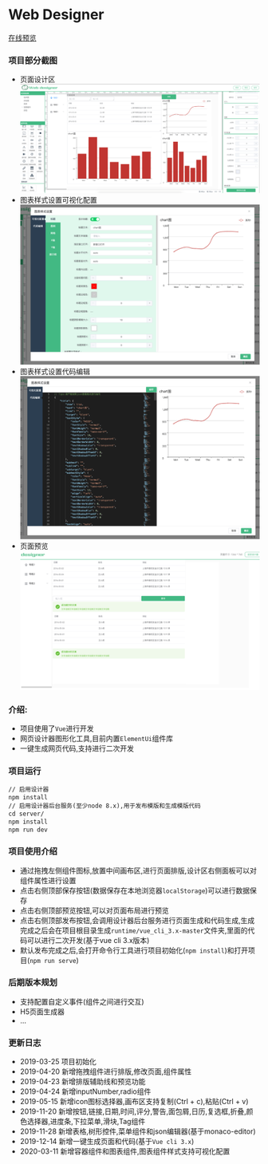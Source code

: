 # Web Designer

[在线预览](https://xiaoai7904.github.io/web_designer)

### 项目部分截图
* 页面设计区
![](src/assets/1.png)
* 图表样式设置可视化配置
![](src/assets/2.png)
* 图表样式设置代码编辑
![](src/assets/3.png)
* 页面预览
![](src/assets/4.png)
### 介绍: 
* 项目使用了`Vue`进行开发
* 网页设计器图形化工具,目前内置`ElementUi`组件库
* 一键生成网页代码,支持进行二次开发

### 项目运行
```
// 启用设计器
npm install
// 启用设计器后台服务(至少node 8.x),用于发布模版和生成模版代码
cd server/
npm install
npm run dev
```

### 项目使用介绍
* 通过拖拽左侧组件图标,放置中间画布区,进行页面排版,设计区右侧面板可以对组件属性进行设置
* 点击右侧顶部保存按钮(数据保存在本地浏览器`localStorage`)可以进行数据保存
* 点击右侧顶部预览按钮,可以对页面布局进行预览
* 点击右侧顶部发布按钮,会调用设计器后台服务进行页面生成和代码生成,生成完成之后会在项目根目录生成`runtime/vue_cli_3.x-master`文件夹,里面的代码可以进行二次开发(基于vue cli 3.x版本)
* 默认发布完成之后,会打开命令行工具进行项目初始化(`npm install`)和打开项目(`npm run serve`)

### 后期版本规划
* 支持配置自定义事件(组件之间进行交互)
* H5页面生成器
* ...

### 更新日志
* 2019-03-25 项目初始化
* 2019-04-20 新增拖拽组件进行排版,修改页面,组件属性
* 2019-04-23 新增排版辅助线和预览功能
* 2019-04-24 新增inputNumber,radio组件
* 2019-05-15 新增icon图标选择器,画布区支持复制(Ctrl + c),粘贴(Ctrl + v)
* 2019-11-20 新增按钮,链接,日期,时间,评分,警告,面包屑,日历,复选框,折叠,颜色选择器,进度条,下拉菜单,滑块,Tag组件
* 2019-11-28 新增表格,树形控件,菜单组件和json编辑器(基于monaco-editor)
* 2019-12-14 新增一键生成页面和代码(基于`Vue cli 3.x`)
* 2020-03-11 新增容器组件和图表组件,图表组件样式支持可视化配置